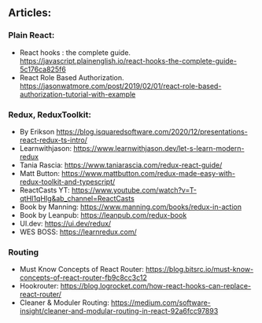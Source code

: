 ## Articles:
### Plain React:
+ React hooks : the complete guide. https://javascript.plainenglish.io/react-hooks-the-complete-guide-5c176ca825f6
+ React Role Based Authorization. https://jasonwatmore.com/post/2019/02/01/react-role-based-authorization-tutorial-with-example

### Redux, ReduxToolkit:
+ By Erikson https://blog.isquaredsoftware.com/2020/12/presentations-react-redux-ts-intro/
+ Learnwithjason: https://www.learnwithjason.dev/let-s-learn-modern-redux
+ Tania Rascia: https://www.taniarascia.com/redux-react-guide/
+ Matt Button: https://www.mattbutton.com/redux-made-easy-with-redux-toolkit-and-typescript/
+ ReactCasts YT: https://www.youtube.com/watch?v=T-qtHI1qHIg&ab_channel=ReactCasts
+ Book by Manning: https://www.manning.com/books/redux-in-action
+ Book by Leanpub: https://leanpub.com/redux-book
+ UI.dev: https://ui.dev/redux/
+ WES BOSS: https://learnredux.com/

### Routing
+ Must Know Concepts of React Router: https://blog.bitsrc.io/must-know-concepts-of-react-router-fb9c8cc3c12
+ Hookrouter: https://blog.logrocket.com/how-react-hooks-can-replace-react-router/
+ Cleaner & Moduler Routing: https://medium.com/software-insight/cleaner-and-modular-routing-in-react-92a6fcc97893
